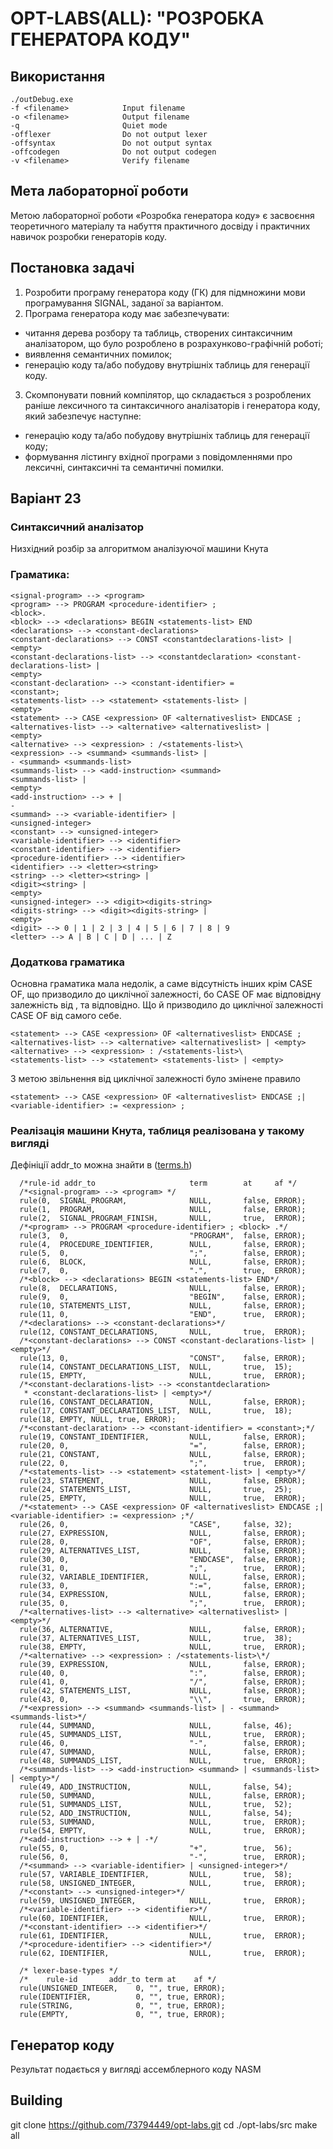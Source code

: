 # OPT-LABS(ALL): "РОЗРОБКА ГЕНЕРАТОРА КОДУ"

## Використання

```
./outDebug.exe
-f <filename>            Input filename
-o <filename>            Output filename
-q                       Quiet mode
-offlexer                Do not output lexer
-offsyntax               Do not output syntax
-offcodegen              Do not output codegen
-v <filename>            Verify filename
```

## Мета лабораторної роботи

Метою лабораторної роботи «Розробка генератора коду» є засвоєння теоретичного матеріалу та набуття практичного досвіду і практичних навичок розробки генераторів коду.

## Постановка задачі

1. Розробити програму генератора коду (ГК) для підмножини мови програмування SIGNAL, заданої за варіантом.
2. Програма генератора коду має забезпечувати:

* читання дерева розбору та таблиць, створених синтаксичним аналізатором, що було розроблено в розрахунково-графічній роботі;
* виявлення семантичних помилок;
* генерацію коду та/або побудову внутрішніх таблиць для генерації коду.

3. Скомпонувати повний компілятор, що складається з розроблених раніше лексичного та синтаксичного аналізаторів і генератора коду, який забезпечує наступне:

* генерацію коду та/або побудову внутрішніх таблиць для генерації коду;
* формування лістингу вхідної програми з повідомленнями про лексичні, синтаксичні та семантичні помилки.

## Варіант 23

### Синтаксичний аналізатор

Низхідний розбір за алгоритмом аналізуючої машини Кнута

### Граматика:

```
<signal-program> --> <program>
<program> --> PROGRAM <procedure-identifier> ;
<block>.
<block> --> <declarations> BEGIN <statements-list> END
<declarations> --> <constant-declarations>
<constant-declarations> --> CONST <constantdeclarations-list> |
<empty>
<constant-declarations-list> --> <constantdeclaration> <constant-declarations-list> |
<empty>
<constant-declaration> --> <constant-identifier> =
<constant>;
<statements-list> --> <statement> <statements-list> |
<empty>
<statement> --> CASE <expression> OF <alternativeslist> ENDCASE ;
<alternatives-list> --> <alternative> <alternativeslist> |
<empty>
<alternative> --> <expression> : /<statements-list>\
<expression> --> <summand> <summands-list> |
- <summand> <summands-list>
<summands-list> --> <add-instruction> <summand>
<summands-list> |
<empty>
<add-instruction> --> + |
-
<summand> --> <variable-identifier> |
<unsigned-integer>
<constant> --> <unsigned-integer>
<variable-identifier> --> <identifier>
<constant-identifier> --> <identifier>
<procedure-identifier> --> <identifier>
<identifier> --> <letter><string>
<string> --> <letter><string> |
<digit><string> |
<empty>
<unsigned-integer> --> <digit><digits-string>
<digits-string> --> <digit><digits-string> |
<empty>
<digit> --> 0 | 1 | 2 | 3 | 4 | 5 | 6 | 7 | 8 | 9
<letter> --> A | B | C | D | ... | Z
```

### Додаткова граматика

Основна граматика мала недолік, а саме відсутність інших <statement> крім CASE OF, що призводило до циклічної залежності, бо <statement> CASE OF має відповідну залежність від <alternativeslist>, та <alternative> відповідно. Що й призводило до циклічної залежності CASE OF від самого себе.

```
<statement> --> CASE <expression> OF <alternativeslist> ENDCASE ;
<alternatives-list> --> <alternative> <alternativeslist> | <empty>
<alternative> --> <expression> : /<statements-list>\
<statements-list> --> <statement> <statements-list> | <empty>
```

З метою звільнення від циклічної залежності було змінене правило <statement>

```
<statement> --> CASE <expression> OF <alternativeslist> ENDCASE ;| <variable-identifier> := <expression> ;
```

### Реалізація машини Кнута, таблиця реалізована у такому вигляді
Дефініції addr_to можна знайти в ([terms.h](https://github.com/73794449/opt-labs/blob/codegen/src/syntax_state/terms.h)) 

```
  /*rule-id addr_to                     term        at     af */
  /*<signal-program> --> <program> */
  rule(0,  SIGNAL_PROGRAM,              NULL,       false, ERROR);
  rule(1,  PROGRAM,                     NULL,       false, ERROR);
  rule(2,  SIGNAL_PROGRAM_FINISH,       NULL,       true,  ERROR);
  /*<program> --> PROGRAM <procedure-identifier> ; <block> .*/
  rule(3,  0,                           "PROGRAM",  false, ERROR);
  rule(4,  PROCEDURE_IDENTIFIER,        NULL,       false, ERROR);
  rule(5,  0,                           ";",        false, ERROR);
  rule(6,  BLOCK,                       NULL,       false, ERROR);
  rule(7,  0,                           ".",        true,  ERROR);
  /*<block> --> <declarations> BEGIN <statements-list> END*/
  rule(8,  DECLARATIONS,                NULL,       false, ERROR);
  rule(9,  0,                           "BEGIN",    false, ERROR);
  rule(10, STATEMENTS_LIST,             NULL,       false, ERROR);
  rule(11, 0,                           "END",      true,  ERROR);
  /*<declarations> --> <constant-declarations>*/
  rule(12, CONSTANT_DECLARATIONS,       NULL,       true,  ERROR);
  /*<constant-declarations> --> CONST <constant-declarations-list> | <empty>*/
  rule(13, 0,                           "CONST",    false, ERROR);
  rule(14, CONSTANT_DECLARATIONS_LIST,  NULL,       true,  15);
  rule(15, EMPTY,                       NULL,       true,  ERROR);
  /*<constant-declarations-list> --> <constantdeclaration>
   * <constant-declarations-list> | <empty>*/
  rule(16, CONSTANT_DECLARATION,        NULL,       false, ERROR);
  rule(17, CONSTANT_DECLARATIONS_LIST,  NULL,       true,  18);
  rule(18, EMPTY, NULL, true, ERROR);
  /*<constant-declaration> --> <constant-identifier> = <constant>;*/
  rule(19, CONSTANT_IDENTIFIER,         NULL,       false, ERROR);
  rule(20, 0,                           "=",        false, ERROR);
  rule(21, CONSTANT,                    NULL,       false, ERROR);
  rule(22, 0,                           ";",        true,  ERROR);
  /*<statements-list> --> <statement> <statement-list> | <empty>*/
  rule(23, STATEMENT,                   NULL,       false, ERROR);
  rule(24, STATEMENTS_LIST,             NULL,       true,  25);
  rule(25, EMPTY,                       NULL,       true,  ERROR);
  /*<statement> --> CASE <expression> OF <alternativeslist> ENDCASE ;| <variable-identifier> := <expression> ;*/
  rule(26, 0,                           "CASE",     false, 32);
  rule(27, EXPRESSION,                  NULL,       false, ERROR);
  rule(28, 0,                           "OF",       false, ERROR);
  rule(29, ALTERNATIVES_LIST,           NULL,       false, ERROR);
  rule(30, 0,                           "ENDCASE",  false, ERROR);
  rule(31, 0,                           ";",        true,  ERROR);
  rule(32, VARIABLE_IDENTIFIER,         NULL,       false, ERROR);
  rule(33, 0,                           ":=",       false, ERROR);
  rule(34, EXPRESSION,                  NULL,       false, ERROR);
  rule(35, 0,                           ";",        true,  ERROR);
  /*<alternatives-list> --> <alternative> <alternativeslist> | <empty>*/
  rule(36, ALTERNATIVE,                 NULL,       false, ERROR);
  rule(37, ALTERNATIVES_LIST,           NULL,       true,  38);
  rule(38, EMPTY,                       NULL,       true,  ERROR);
  /*<alternative> --> <expression> : /<statements-list>\*/
  rule(39, EXPRESSION,                  NULL,       false, ERROR);
  rule(40, 0,                           ":",        false, ERROR);
  rule(41, 0,                           "/",        false, ERROR);
  rule(42, STATEMENTS_LIST,             NULL,       false, ERROR);
  rule(43, 0,                           "\\",       true,  ERROR);
  /*<expression> --> <summand> <summands-list> | - <summand> <summands-list>*/
  rule(44, SUMMAND,                     NULL,       false, 46);
  rule(45, SUMMANDS_LIST,               NULL,       true,  ERROR);
  rule(46, 0,                           "-",        false, ERROR);
  rule(47, SUMMAND,                     NULL,       false, ERROR);
  rule(48, SUMMANDS_LIST,               NULL,       true,  ERROR);
  /*<summands-list> --> <add-instruction> <summand> | <summands-list> | <empty>*/
  rule(49, ADD_INSTRUCTION,             NULL,       false, 54);
  rule(50, SUMMAND,                     NULL,       false, ERROR);
  rule(51, SUMMANDS_LIST,               NULL,       true,  52);
  rule(52, ADD_INSTRUCTION,             NULL,       false, 54);
  rule(53, SUMMAND,                     NULL,       true,  ERROR);
  rule(54, EMPTY,                       NULL,       true,  ERROR);
  /*<add-instruction> --> + | -*/
  rule(55, 0,                           "+",        true,  56);
  rule(56, 0,                           "-",        true,  ERROR);
  /*<summand> --> <variable-identifier> | <unsigned-integer>*/
  rule(57, VARIABLE_IDENTIFIER,         NULL,       true,  58);
  rule(58, UNSIGNED_INTEGER,            NULL,       true,  ERROR);
  /*<constant> --> <unsigned-integer>*/
  rule(59, UNSIGNED_INTEGER,            NULL,       true,  ERROR);
  /*<variable-identifier> --> <identifier>*/
  rule(60, IDENTIFIER,                  NULL,       true,  ERROR);
  /*<constant-identifier> --> <identifier>*/
  rule(61, IDENTIFIER,                  NULL,       true,  ERROR);
  /*<procedure-identifier> --> <identifier>*/
  rule(62, IDENTIFIER,                  NULL,       true,  ERROR);

  /* lexer-base-types */
  /*    rule-id       addr_to term at    af */
  rule(UNSIGNED_INTEGER,    0, "", true, ERROR);
  rule(IDENTIFIER,          0, "", true, ERROR);
  rule(STRING,              0, "", true, ERROR);
  rule(EMPTY,               0, "", true, ERROR);
```

## Генератор коду

Результат подається у вигляді ассемблерного коду NASM

## Building

git clone https://github.com/73794449/opt-labs.git
cd ./opt-labs/src
make all
